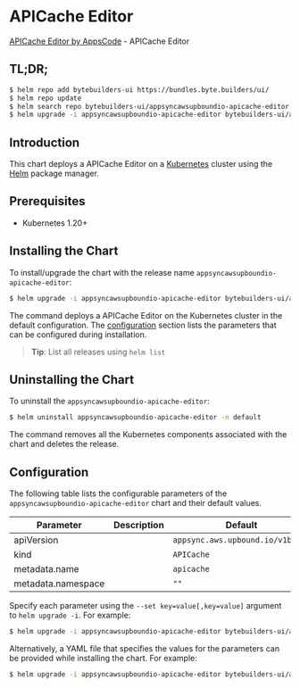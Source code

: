 # APICache Editor

[APICache Editor by AppsCode](https://byte.builders) - APICache Editor

## TL;DR;

```bash
$ helm repo add bytebuilders-ui https://bundles.byte.builders/ui/
$ helm repo update
$ helm search repo bytebuilders-ui/appsyncawsupboundio-apicache-editor --version=v0.4.18
$ helm upgrade -i appsyncawsupboundio-apicache-editor bytebuilders-ui/appsyncawsupboundio-apicache-editor -n default --create-namespace --version=v0.4.18
```

## Introduction

This chart deploys a APICache Editor on a [Kubernetes](http://kubernetes.io) cluster using the [Helm](https://helm.sh) package manager.

## Prerequisites

- Kubernetes 1.20+

## Installing the Chart

To install/upgrade the chart with the release name `appsyncawsupboundio-apicache-editor`:

```bash
$ helm upgrade -i appsyncawsupboundio-apicache-editor bytebuilders-ui/appsyncawsupboundio-apicache-editor -n default --create-namespace --version=v0.4.18
```

The command deploys a APICache Editor on the Kubernetes cluster in the default configuration. The [configuration](#configuration) section lists the parameters that can be configured during installation.

> **Tip**: List all releases using `helm list`

## Uninstalling the Chart

To uninstall the `appsyncawsupboundio-apicache-editor`:

```bash
$ helm uninstall appsyncawsupboundio-apicache-editor -n default
```

The command removes all the Kubernetes components associated with the chart and deletes the release.

## Configuration

The following table lists the configurable parameters of the `appsyncawsupboundio-apicache-editor` chart and their default values.

|     Parameter      | Description |                   Default                   |
|--------------------|-------------|---------------------------------------------|
| apiVersion         |             | <code>appsync.aws.upbound.io/v1beta1</code> |
| kind               |             | <code>APICache</code>                       |
| metadata.name      |             | <code>apicache</code>                       |
| metadata.namespace |             | <code>""</code>                             |


Specify each parameter using the `--set key=value[,key=value]` argument to `helm upgrade -i`. For example:

```bash
$ helm upgrade -i appsyncawsupboundio-apicache-editor bytebuilders-ui/appsyncawsupboundio-apicache-editor -n default --create-namespace --version=v0.4.18 --set apiVersion=appsync.aws.upbound.io/v1beta1
```

Alternatively, a YAML file that specifies the values for the parameters can be provided while
installing the chart. For example:

```bash
$ helm upgrade -i appsyncawsupboundio-apicache-editor bytebuilders-ui/appsyncawsupboundio-apicache-editor -n default --create-namespace --version=v0.4.18 --values values.yaml
```
